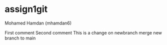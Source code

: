 # assign1git
Mohamed Hamdan (mhamdan6)

First comment
Second comment
This is a change on newbranch
merge new branch to main